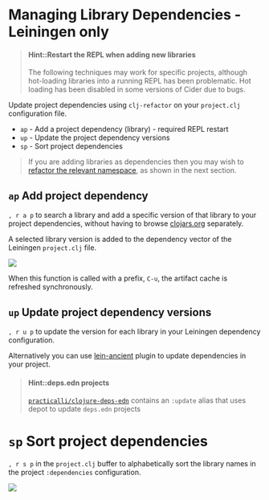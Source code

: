 # Managing Library Dependencies - Leiningen only

> #### Hint::Restart the REPL when adding new libraries
> The following techniques may work for specific projects, although hot-loading libraries into a running REPL has been problematic.  Hot loading has been disabled in some versions of Cider due to bugs.

Update project dependencies using `clj-refactor` on your `project.clj` configuration file.

* `ap` - Add a project dependency (library) - required REPL restart
* `up` - Update the project dependency versions
* `sp` - Sort project dependencies

> If you are adding libraries as dependencies then you may wish to [refactor the relevant namespace](manage-namespaces.md), as shown in the next section.

## `ap` Add project dependency
 `, r a p` to search a library and add a specific version of that library to your project dependencies, without having to browse [clojars.org](https://clojars.org) separately.

A selected library version is added to the dependency vector of the Leiningen `project.clj` file.

![](/images/add-project-dependency.gif)

When this function is called with a prefix, `C-u`, the artifact cache is refreshed synchronously.

<!-- > The variable `cljr-hotload-dependencies` defaults to `true` and determines if new dependencies should be hotloaded or not. -->


## `up` Update project dependency versions
`, r u p` to update the version for each library in your Leiningen dependency configuration.

Alternatively you can use [lein-ancient](https://clojars.org/lein-ancient) plugin to update dependencies in your project.

> #### Hint::deps.edn projects
> [`practicalli/clojure-deps-edn`](http://practical.li/clojure/clojure-tools/install/install-clojure.html#clojure-cli-tools-common-aliases) contains an `:update` alias that uses depot to update `deps.edn` projects


# `sp` Sort project dependencies
`, r s p` in the `project.clj` buffer to alphabetically sort the library names in the project `:dependencies` configuration.

![](/images/clj-refactor-sort-project-dependencies.gif)
